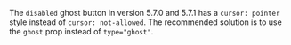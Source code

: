 The `disabled` ghost button in version 5.7.0 and 5.7.1 has a `cursor: pointer` style instead of `cursor: not-allowed`. The recommended solution is to use the `ghost` prop instead of `type="ghost"`.

